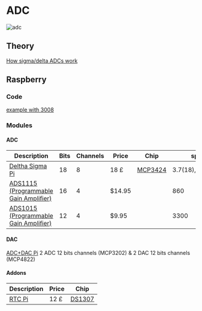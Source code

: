 # ADC
![adc](http://www.beis.de/Elektronik/DeltaSigma/ADCSinus.GIF)

## Theory

[How sigma/delta ADCs work](http://www.beis.de/Elektronik/DeltaSigma/DeltaSigma.html)


## Raspberry

### Code
[example with 3008](http://www.electroensaimada.com/adc.html)

### Modules

#### ADC 

Description|Bits|Channels|Price|Chip|sps
---|---|---|---|---|---
[Deltha Sigma Pi](https://www.abelectronics.co.uk/products/3/Raspberry-Pi/14/Delta-Sigma-Pi)|18|8|18 £|[MCP3424](http://www.microchip.com/wwwproducts/Devices.aspx?product=MCP3424)|3.7(18),240(12)
[ADS1115 (Programmable Gain Amplifier)](http://www.adafruit.com/product/1085)|16|4|$14.95||860
[ADS1015 (Programmable Gain Amplifier)](http://www.adafruit.com/products/1083)|12|4|$9.95|| 3300

#### DAC

[ADC+DAC Pi](https://www.abelectronics.co.uk/products/3/Raspberry-Pi/39/ADC-DAC-Pi-Raspberry-Pi-ADC-and-DAC-expansion-board) 2 ADC 12 bits channels (MCP3202) &  2 DAC 12 bits channels (MCP4822)


#### Addons
Description|Price|Chip
---|---|---
[RTC Pi](https://www.abelectronics.co.uk/products/3/Raspberry-Pi/15/RTC-Pi)|12 £|[DS1307](datasheets.maximintegrated.com/en/ds/DS1307.pdf)

